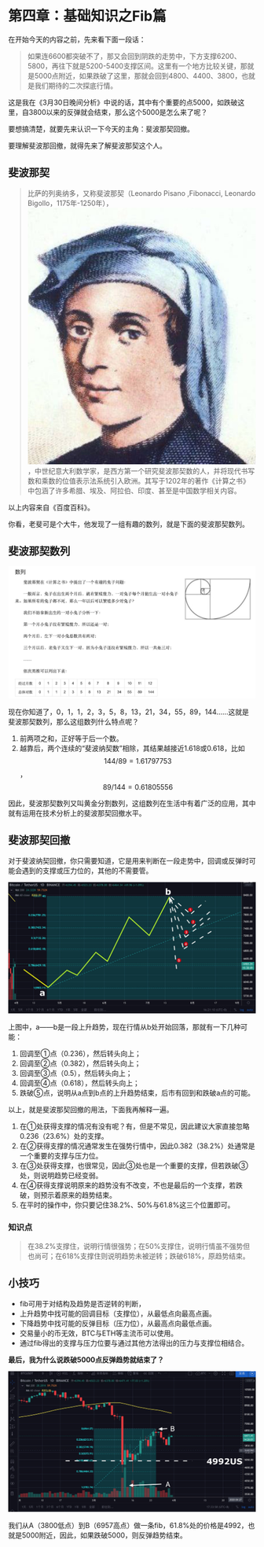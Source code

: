 # 第四章：基础知识之Fib篇

在开始今天的内容之前，先来看下面一段话：

> 如果连6600都突破不了，那又会回到阴跌的走势中，下方支撑6200、5800，再往下就是5200-5400支撑区间。这里有一个地方比较关键，那就是5000点附近，如果跌破了这里，那就会回到4800、4400、3800，也就是我们期待的二次探底行情。

这是我在《3月30日晚间分析》中说的话，其中有个重要的点5000，如跌破这里，自3800以来的反弹就会结束，那么这个5000是怎么来了呢？

要想搞清楚，就要先来认识一下今天的主角：斐波那契回撤。

要理解斐波那回撤，就得先来了解斐波那契这个人。

## 斐波那契

> 比萨的列奥纳多，又称斐波那契（Leonardo Pisano ,Fibonacci, Leonardo Bigollo，1175年-1250年），![](.gitbook/assets/xnip2020-03-31_15-28-46.jpg)，中世纪意大利数学家，是西方第一个研究斐波那契数的人，并将现代书写数和乘数的位值表示法系统引入欧洲。其写于1202年的著作《计算之书》中包涵了许多希腊、埃及、阿拉伯、印度、甚至是中国数学相关内容。

以上内容来自《百度百科》。

你看，老斐可是个大牛，他发现了一组有趣的数列，就是下面的斐波那契数列。

## 斐波那契数列

![&#x6590;&#x6CE2;&#x90A3;&#x5951;&#x6570;&#x5217;&#xFF0C;&#x56FE;&#x7247;&#x6765;&#x81EA;&#x300A;&#x767E;&#x5EA6;&#x767E;&#x79D1;&#x300B;](.gitbook/assets/xnip2020-03-31_15-27-38.jpg)

现在你知道了，0，1，1，2，3，5，8，13，21，34，55，89，144……这就是斐波那契数列，那么这组数列什么特点呢？

1. 前两项之和，正好等于后一个数。
2. 越靠后，两个连续的“斐波纳契数”相除，其结果越接近1.618或0.618，比如 $$144/89=1.61797753$$ ， $$89/144=0.61805556$$ 

因此，斐波那契数列又叫黄金分割数列，这组数列在生活中有着广泛的应用，其中就有运用在技术分析上的斐波那契回撤水平。

## 斐波那契回撤

对于斐波纳契回撤，你只需要知道，它是用来判断在一段走势中，回调或反弹时可能会遇到的支撑或压力位的，其他的不需要管。

![&#x7528;&#x6590;&#x6CE2;&#x90A3;&#x5951;&#x56DE;&#x64A4;&#x9884;&#x6D4B;&#x652F;&#x6491;&#x4F4D;](.gitbook/assets/xnip2020-03-31_16-21-22.jpeg)

上图中，a——b是一段上升趋势，现在行情从b处开始回落，那就有一下几种可能：

1. 回调至①点（0.236），然后转头向上；
2. 回调至②点（0.382），然后转头向上；
3. 回调至③点（0.5），然后转头向上；
4. 回调至④点（0.618），然后转头向上；
5. 跌破⑤点，说明从a点到b点的上升趋势结束，后市有回到和跌破a点的可能。

以上，就是斐波那契回撤的用法，下面我再解释一遍。

1. 在①处获得支撑的情况有没有呢？有，但是不常见，因此建议大家直接忽略0.236（23.6%）处的支撑。
2. 在②获得支撑的情况通常发生在强势行情中，因此0.382（38.2%）处通常是一个重要的支撑与压力位。
3. 在③处获得支撑，也很常见，因此③处也是一个重要的支撑，但若跌破③处，则说明趋势已经变弱。
4. 在④获得支撑说明原来的趋势没有不改变，不也是最后的一个支撑，若跌破，则预示着原来的趋势结束。
5. 在平时的操作中，你只要记住38.2%、50%与61.8%这三个位置即可。

### 知识点

> 在38.2%支撑住，说明行情很强势；在50%支撑住，说明行情虽不强势但也尚可；在618%支撑住则说明趋势未被逆转；跌破618%，原趋势结束。

## 小技巧

* fib可用于对结构及趋势是否逆转的判断，
* 上升趋势中找可能的回调目标（支撑位），从最低点向最高点画。
* 下降趋势中找可能的反弹目标（压力位），从最高点向最低点画。
* 交易量小的币无效，BTC与ETH等主流币可以使用。
* 通过fib得出的支撑与压力位要与通过其他方法得出的压力与支撑位相结合。

**最后，我为什么说跌破5000点反弹趋势就结束了？**

![](.gitbook/assets/xnip2020-03-31_17-34-09.jpeg)

我们从A（3800低点）到B（6957高点）做一条fib，61.8%处的价格是4992，也就是5000附近，因此，如果跌破5000，则反弹趋势结束。

